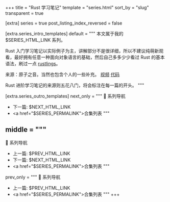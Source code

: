 +++
title = "Rust 学习笔记"
template = "series.html"
sort_by = "slug"
transparent = true

[extra]
series = true
post_listing_index_reversed = false

[extra.series_intro_templates]
default = """
本文属于我的 $SERIES_HTML_LINK 系列。

Rust 入门学习笔记以实际例子为主，讲解部分不是很详细，所以不建议纯萌新观看，最好拥有任意一种面向对象语言的基础，然后自己多多少少看过 Rust 的基本语法，刷过一点 [rustlings](https://github.com/SandmeyerX/rustlings-zh-cn)。

来源：原子之音。当然也包含个人的一些补充。
[视频](https://www.bilibili.com/video/BV15y421h7j7/)
[代码](https://gitlab.com/yzzy/rust_project/)

Rust 进阶学习笔记的来源则五花八门，将会标注在每一篇的开头。
"""

[extra.series_outro_templates]
next_only = """
📝 系列导航
- 下一篇: $NEXT_HTML_LINK
- <a href=\"$SERIES_PERMALINK\">合集列表</a>
"""

middle = """
---
📝 系列导航
- 上一篇: $PREV_HTML_LINK
- 下一篇: $NEXT_HTML_LINK
- <a href=\"$SERIES_PERMALINK\">合集列表</a>
"""

prev_only = """
📝 系列导航
- 上一篇: $PREV_HTML_LINK
- <a href=\"$SERIES_PERMALINK\">合集列表</a>
"""
+++

